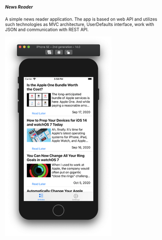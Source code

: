 ##### News Reader

A simple news reader application. The app is based on web API and utilizes such technologies as MVC architecture, UserDefaults interface, work with JSON and communication with REST API.

<img width="350" src="screenshot.png">

